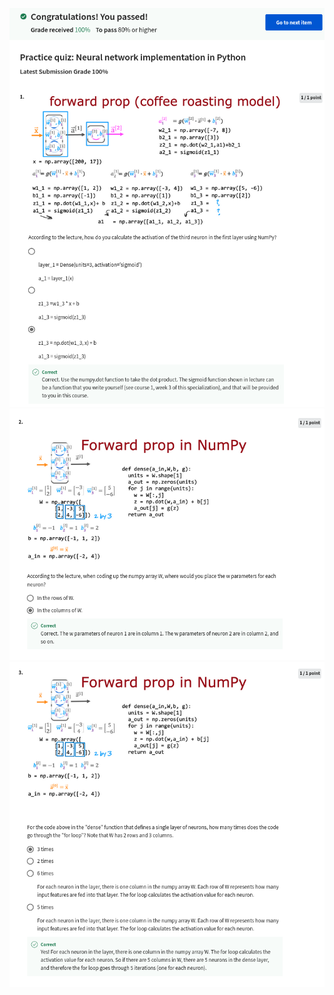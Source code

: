 ![](https://github.com/aditya-agr/Machine-Learning-Specialization/blob/e5d6103f4bdf732390bd85aeb453002f276d8bf3/C2%20-%20Advanced%20Learning%20Algorithms/week1/Practice-Quiz-Neural-Networks-Implementation-in-python/ss1.png)
![](https://github.com/aditya-agr/Machine-Learning-Specialization/blob/e5d6103f4bdf732390bd85aeb453002f276d8bf3/C2%20-%20Advanced%20Learning%20Algorithms/week1/Practice-Quiz-Neural-Networks-Implementation-in-python/ss2.png)
![](https://github.com/aditya-agr/Machine-Learning-Specialization/blob/e5d6103f4bdf732390bd85aeb453002f276d8bf3/C2%20-%20Advanced%20Learning%20Algorithms/week1/Practice-Quiz-Neural-Networks-Implementation-in-python/ss3.png)